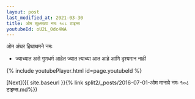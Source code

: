 ```yaml
---
layout: post
last_modified_at: 2021-03-30
title: ओम सूक्ष्मख्या नमः १०८ टाइम्स
youtubeId: oU2L_0dc4WA
---
```

 
 
 ओम अंथर हिथाथमने नमः  
 
 -  ज्याच्यात असे गुणधर्म आहेत ज्यात त्याच्या आत आहे आणि दृश्यमान नाही 
 
  
 
  
 
 
 
 
 
 


{% include youtubePlayer.html id=page.youtubeId %}
 
[Next]({{ site.baseurl }}{% link  split2/_posts/2016-07-01-ओम मानावे नमः १०८ टाइम्स.md%})
 
